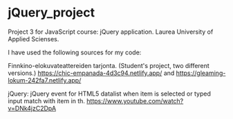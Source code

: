 # jQuery_project

Project 3 for JavaScript course: jQuery application. Laurea University of Applied Scienses.

I have used the following sources for my code:

Finnkino-elokuvateattereiden tarjonta. (Student's project, two different versions.) https://chic-empanada-4d3c94.netlify.app/ and https://gleaming-lokum-242fa7.netlify.app/

jQuery: jQuery event for HTML5 datalist when item is selected or typed input match with item in th.
https://www.youtube.com/watch?v=DNk4jzC2DpA
